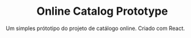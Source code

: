 <h1 align="center">
  Online Catalog Prototype
</h1>

Um simples prótotipo do projeto de catálogo online. Criado com React.
